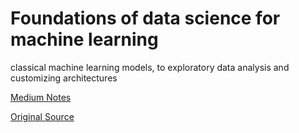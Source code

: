 # Foundations of data science for machine learning
 classical machine learning models, to exploratory data analysis and customizing architectures


[Medium Notes](https://terrankartiktellus.notion.site/Introduction-to-machine-learning-adde41260618450599012bd709b40464)


[Original Source](https://learn.microsoft.com/en-us/training/modules/introduction-to-machine-learning)
